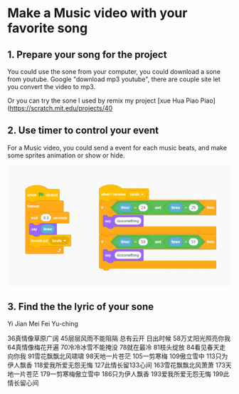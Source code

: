 # Make a Music video with your favorite song

## 1. Prepare your song for the project

You could use the sone from your computer, you could download a sone from youtube.
Google "download mp3 youtube",  there are couple site let you convert the video to mp3.

Or you can try the sone I used by remix my project [xue Hua Piao Piao](https://scratch.mit.edu/projects/40

## 2. Use timer to control your event

For a Music video, you could send a event for each music beats,  and make some sprites  animation or show or hide.

![](useTimer.jpg) 

## 3. Find the the lyric of your sone

Yi Jian Mei
Fei Yu-ching

36真情像草原广阔
45层层风雨不能阻隔
总有云开 日出时候
58万丈阳光照亮你我
64真情像梅花开遍
70冷冷冰雪不能掩没
78就在最冷
81枝头绽放
84看见春天走向你我
91雪花飘飘北风啸啸
98天地一片苍茫
105一剪寒梅
109傲立雪中
113只为伊人飘香
118爱我所爱无怨无悔
127此情长留133心间
163雪花飘飘北风萧萧
173天地一片苍茫
179一剪寒梅傲立雪中
186只为伊人飘香
193爱我所爱无怨无悔
199此情长留心间
